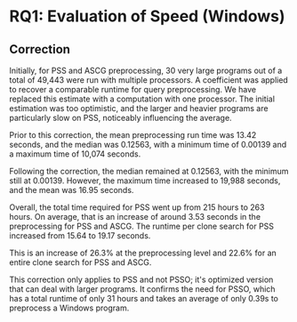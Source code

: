 # RQ1: Evaluation of Speed (Windows)
## Correction
Initially, for PSS and ASCG preprocessing, 30 very large programs out of a total of 49,443 were run with multiple processors. A coefficient was applied to recover a comparable runtime for query preprocessing. We have replaced this estimate with a computation with one processor. The initial estimation was too optimistic, and the larger and heavier programs are particularly slow on PSS, noticeably influencing the average.

Prior to this correction, the mean preprocessing run time was 13.42 seconds, and the median was 0.12563, with a minimum time of 0.00139 and a maximum time of 10,074 seconds. 
 
Following the correction, the median remained at 0.12563, with the minimum still at 0.00139. However, the maximum time increased to 19,988 seconds, and the mean was 16.95 seconds.

Overall, the total time required for PSS went up from 215 hours to 263 hours. On average, that is an increase of around 3.53 seconds in the preprocessing for PSS and ASCG. The runtime per clone search for PSS increased from 15.64 to 19.17 seconds.

This is an increase of 26.3% at the preprocessing level and 22.6% for an entire clone search for PSS and ASCG. 

This correction only applies to PSS and not PSSO; it's optimized version that can deal with larger programs. It confirms the need for PSSO, which has a total runtime of only 31 hours and takes an average of only 0.39s to preprocess a Windows program.
